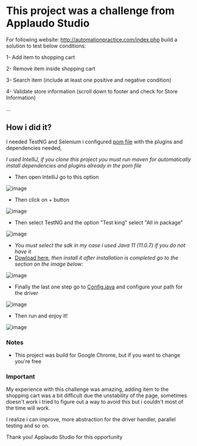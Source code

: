 # This project was a challenge from Applaudo Studio

For following website: http://automationpractice.com/index.php build a solution to test below conditions:

1- Add item to shopping cart

2- Remove item inside shopping cart

3- Search item (include at least one positive and negative condition)

4- Validate store information (scroll down to footer and check for Store Information)

...

## How i did it? 

I needed TestNG and Selenium i configured [pom file](/pom.xml) with the plugins and dependencies needed,

*I used IntelliJ, if you clone this project you must run maven for automatically install dependencies and plugins already in the pom file*

* Then open IntelliJ go to this option

![image](https://user-images.githubusercontent.com/47786738/124221180-3a86dd80-dacd-11eb-8202-0725bd9898dc.png)



* Then click on + button 


![image](https://user-images.githubusercontent.com/47786738/124063610-3c836a80-da01-11eb-9046-39256073aefb.png)


* Then select TestNG and the option "Test king" select "All in package"


![image](https://user-images.githubusercontent.com/47786738/124220585-0eb72800-dacc-11eb-800f-1d9d9980c24e.png)



* *You must select the sdk in my case i used Java 11 (11.0.7) if you do not have it* 
* [Dowload here](https://www.oracle.com/java/technologies/javase/jdk11-archive-downloads.html), *then install it after installation is completed go to the section on the image below:*

![image](https://user-images.githubusercontent.com/47786738/124156197-548cd580-da65-11eb-9f0d-29063a4457de.png)

* Finally the last one step go to [Config.java](src/main/java/utils/Config.java) and configure your path for the driver 


![image](https://user-images.githubusercontent.com/47786738/124222807-72435480-dad0-11eb-9c50-759a0e666245.png)



* Then run and enjoy it!


![image](https://user-images.githubusercontent.com/47786738/124220368-c6980580-dacb-11eb-9383-3d824a0bde06.png)

### Notes

- This project was build for Google Chrome, but if you want to change you're free 


### Important

My experience with this challenge was amazing, adding item to the shopping cart was a bit difficult due the unstability of the page, sometimes doesn't work i tried to figure out a way to avoid this but i couldn't most of the time will work.


I realize i can improve, more abstraction for the driver handler, parallel testing and so on.



Thank you! Applaudo Studio for this opportunity
